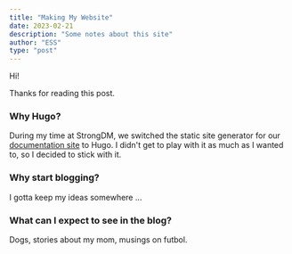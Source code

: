 ```yaml
---
title: "Making My Website"
date: 2023-02-21
description: "Some notes about this site"
author: "ESS"
type: "post"
---
```


Hi!

Thanks for reading this post. 

### Why Hugo?

During my time at StrongDM, we switched the static site generator for our [documentation site](https://www.strongdm.com/docs) to Hugo. I didn't get to play with it as much as I wanted to, so I decided to stick with it.

### Why start blogging?

I gotta keep my ideas somewhere ...

### What can I expect to see in the blog?

Dogs, stories about my mom, musings on futbol.
